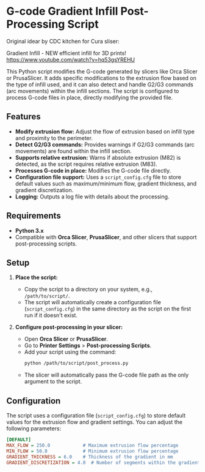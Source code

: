# G-code Gradient Infill Post-Processing Script

Original idear by CDC kitchen for Cura sliser:

Gradient Infill - NEW efficient infill for 3D prints!
https://www.youtube.com/watch?v=hq53gsYREHU

This Python script modifies the G-code generated by slicers like Orca Slicer or PrusaSlicer. It adds specific modifications to the extrusion flow based on the type of infill used, and it can also detect and handle G2/G3 commands (arc movements) within the infill sections. The script is configured to process G-code files in place, directly modifying the provided file.

## Features

- **Modify extrusion flow:** Adjust the flow of extrusion based on infill type and proximity to the perimeter.
- **Detect G2/G3 commands:** Provides warnings if G2/G3 commands (arc movements) are found within the infill section.
- **Supports relative extrusion:** Warns if absolute extrusion (M82) is detected, as the script requires relative extrusion (M83).
- **Processes G-code in place:** Modifies the G-code file directly.
- **Configuration file support:** Uses a `script_config.cfg` file to store default values such as maximum/minimum flow, gradient thickness, and gradient discretization.
- **Logging:** Outputs a log file with details about the processing.

## Requirements

- **Python 3.x**
- Compatible with **Orca Slicer**, **PrusaSlicer**, and other slicers that support post-processing scripts.

## Setup

1. **Place the script:**
   - Copy the script to a directory on your system, e.g., `/path/to/script/`.
   - The script will automatically create a configuration file (`script_config.cfg`) in the same directory as the script on the first run if it doesn't exist.

2. **Configure post-processing in your slicer:**
   - Open **Orca Slicer** or **PrusaSlicer**.
   - Go to **Printer Settings** > **Post-processing Scripts**.
   - Add your script using the command:
     ```bash
     python /path/to/script/post_process.py
     ```
   - The slicer will automatically pass the G-code file path as the only argument to the script.

## Configuration

The script uses a configuration file (`script_config.cfg`) to store default values for the extrusion flow and gradient settings. You can adjust the following parameters:

```ini
[DEFAULT]
MAX_FLOW = 250.0            # Maximum extrusion flow percentage
MIN_FLOW = 50.0             # Minimum extrusion flow percentage
GRADIENT_THICKNESS = 6.0    # Thickness of the gradient in mm
GRADIENT_DISCRETIZATION = 4.0  # Number of segments within the gradient

